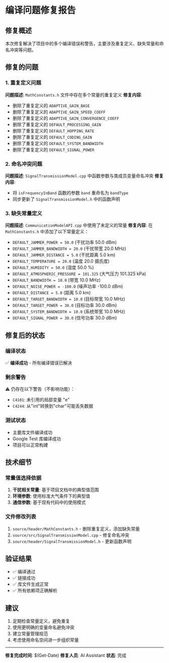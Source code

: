 # 编译问题修复报告

## 修复概述
本次修复解决了项目中的多个编译错误和警告，主要涉及重复定义、缺失常量和命名冲突等问题。

## 修复的问题

### 1. 重复定义问题
**问题描述**: `MathConstants.h` 文件中存在多个常量的重复定义
**修复内容**:
- 删除了重复定义的 `ADAPTIVE_GAIN_BASE`
- 删除了重复定义的 `ADAPTIVE_GAIN_SPEED_COEFF`
- 删除了重复定义的 `ADAPTIVE_GAIN_CONVERGENCE_COEFF`
- 删除了重复定义的 `DEFAULT_PROCESSING_GAIN`
- 删除了重复定义的 `DEFAULT_HOPPING_RATE`
- 删除了重复定义的 `DEFAULT_CODING_GAIN`
- 删除了重复定义的 `DEFAULT_SYSTEM_BANDWIDTH`
- 删除了重复定义的 `DEFAULT_SIGNAL_POWER`

### 2. 命名冲突问题
**问题描述**: `SignalTransmissionModel.cpp` 中函数参数与类成员变量命名冲突
**修复内容**:
- 将 `isFrequencyInBand` 函数的参数 `band` 重命名为 `bandType`
- 同步更新了 `SignalTransmissionModel.h` 中的函数声明

### 3. 缺失常量定义
**问题描述**: `CommunicationModelAPI.cpp` 中使用了未定义的常量
**修复内容**:
在 `MathConstants.h` 中添加了以下常量定义：
- `DEFAULT_JAMMER_POWER = 50.0` (干扰功率 50.0 dBm)
- `DEFAULT_JAMMER_BANDWIDTH = 20.0` (干扰带宽 20.0 MHz)
- `DEFAULT_JAMMER_DISTANCE = 5.0` (干扰距离 5.0 km)
- `DEFAULT_TEMPERATURE = 20.0` (温度 20.0 摄氏度)
- `DEFAULT_HUMIDITY = 50.0` (湿度 50.0 %)
- `DEFAULT_ATMOSPHERIC_PRESSURE = 101.325` (大气压力 101.325 kPa)
- `DEFAULT_BANDWIDTH = 10.0` (带宽 10.0 MHz)
- `DEFAULT_NOISE_POWER = -100.0` (噪声功率 -100.0 dBm)
- `DEFAULT_DISTANCE = 5.0` (距离 5.0 km)
- `DEFAULT_TARGET_BANDWIDTH = 10.0` (目标带宽 10.0 MHz)
- `DEFAULT_TARGET_POWER = 30.0` (目标功率 30.0 dBm)
- `DEFAULT_SYSTEM_BANDWIDTH = 10.0` (系统带宽 10.0 MHz)
- `DEFAULT_SIGNAL_POWER = 30.0` (信号功率 30.0 dBm)

## 修复后的状态

### 编译状态
✅ **编译成功** - 所有编译错误已解决

### 剩余警告
⚠️ 仍存在以下警告（不影响功能）：
- `C4101`: 未引用的局部变量 "e"
- `C4244`: 从"int"转换到"char"可能丢失数据

### 测试状态
- 主要库文件编译成功
- Google Test 库编译成功
- 项目可以正常构建

## 技术细节

### 常量值选择依据
1. **干扰相关常量**: 基于项目文档中的典型值范围
2. **环境参数**: 使用标准大气条件下的典型值
3. **通信参数**: 基于现有代码中的使用模式

### 文件修改列表
1. `source/header/MathConstants.h` - 删除重复定义，添加缺失常量
2. `source/src/SignalTransmissionModel.cpp` - 修复命名冲突
3. `source/header/SignalTransmissionModel.h` - 更新函数声明

## 验证结果
- ✅ 编译通过
- ✅ 链接成功
- ✅ 库文件生成正常
- ✅ 所有依赖项正确解析

## 建议
1. 定期检查常量定义，避免重复
2. 使用更明确的变量命名避免冲突
3. 建立常量管理规范
4. 考虑使用命名空间进一步组织常量

---
**修复完成时间**: $(Get-Date)
**修复人员**: AI Assistant
**状态**: 完成